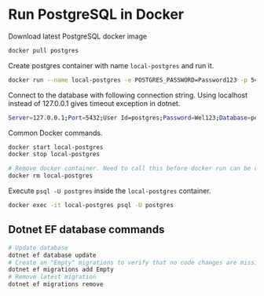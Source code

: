 # Run PostgreSQL in Docker

Download latest PostgreSQL docker image

```bash
docker pull postgres
```

Create postgres container with name `local-postgres` and run it.

```bash
docker run --name local-postgres -e POSTGRES_PASSWORD=Password123 -p 5432:5432 -d postgres
```

Connect to the database with following connection string. Using localhost instead of 127.0.0.1 gives timeout exception in dotnet.

```bash
Server=127.0.0.1;Port=5432;User Id=postgres;Password=Wel123;Database=postgres
```

Common Docker commands.

```bash
docker start local-postgres
docker stop local-postgres

# Remove docker container. Need to call this before docker run can be called again
docker rm local-postgres
```

Execute `psql -U postgres` inside the `local-postgres` container.

```bash
docker exec -it local-postgres psql -U postgres
```

## Dotnet EF database commands

```bash
# Update database
dotnet ef database update
# Create an "Empty" migrations to verify that no code changes are missing a DB migration
dotnet ef migrations add Empty
# Remove latest migration
dotnet ef migrations remove
```
